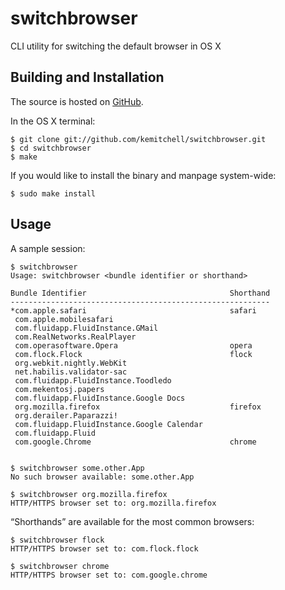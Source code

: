 switchbrowser
=============

CLI utility for switching the default browser in OS X

Building and Installation
-------------------------

The source is hosted on [GitHub](http://github.com/kemitchell/switchbrowser).

In the OS X terminal:

    $ git clone git://github.com/kemitchell/switchbrowser.git
    $ cd switchbrowser
	$ make

If you would like to install the binary and manpage system-wide:
	
	$ sudo make install

Usage
-----

A sample session:

    $ switchbrowser
    Usage: switchbrowser <bundle identifier or shorthand>

    Bundle Identifier                                Shorthand
    ----------------------------------------------------------
    *com.apple.safari                                safari
     com.apple.mobilesafari                       
     com.fluidapp.FluidInstance.GMail             
     com.RealNetworks.RealPlayer                  
     com.operasoftware.Opera                         opera
     com.flock.Flock                                 flock
     org.webkit.nightly.WebKit                    
     net.habilis.validator-sac                    
     com.fluidapp.FluidInstance.Toodledo          
     com.mekentosj.papers                         
     com.fluidapp.FluidInstance.Google Docs       
     org.mozilla.firefox                             firefox
     org.derailer.Paparazzi!                      
     com.fluidapp.FluidInstance.Google Calendar   
     com.fluidapp.Fluid                           
     com.google.Chrome                               chrome
    

    $ switchbrowser some.other.App
    No such browser available: some.other.App
    
    $ switchbrowser org.mozilla.firefox
    HTTP/HTTPS browser set to: org.mozilla.firefox
    
“Shorthands” are available for the most common browsers:

    $ switchbrowser flock
    HTTP/HTTPS browser set to: com.flock.flock
    
    $ switchbrowser chrome
    HTTP/HTTPS browser set to: com.google.chrome
